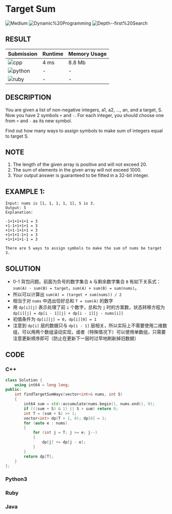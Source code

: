 # Target Sum

![Medium](https://img.shields.io/badge/-Medium-f0ad4e.svg) ![Dynamic%20Programming](https://img.shields.io/badge/-Dynamic%20Programming-007ec6.svg) ![Depth--first%20Search](https://img.shields.io/badge/-Depth--first%20Search-007ec6.svg)

## RESULT

| Submission                                                        | Runtime | Memory Usage |
| ----------------------------------------------------------------- | ------- | ------------ |
| ![cpp](https://img.shields.io/badge/leetcode494-cpp-f34b7d.svg)   | 4 ms    | 8.8 Mb       |
| ![python](https://img.shields.io/badge/leetcode494-py-3572A5.svg) | -       | -            |
| ![ruby](https://img.shields.io/badge/leetcode494-rb-701516.svg)   | -       | -            |

## DESCRIPTION

You are given a list of non-negative integers, a1, a2, ..., an, and a target, S. Now you have 2 symbols `+` and `-`. For each integer, you should choose one from `+` and `-` as its new symbol.

Find out how many ways to assign symbols to make sum of integers equal to target S.

## NOTE

1. The length of the given array is positive and will not exceed 20.
2. The sum of elements in the given array will not exceed 1000.
3. Your output answer is guaranteed to be fitted in a 32-bit integer.

## EXAMPLE 1:

```plain
Input: nums is [1, 1, 1, 1, 1], S is 3. 
Output: 5
Explanation: 

-1+1+1+1+1 = 3
+1-1+1+1+1 = 3
+1+1-1+1+1 = 3
+1+1+1-1+1 = 3
+1+1+1+1-1 = 3

There are 5 ways to assign symbols to make the sum of nums be target 3.
```

## SOLUTION

* 0-1 背包问题。前面为负号的数字集合 `A` 与剩余数字集合 `B` 有如下关系式： `sum(A) - sum(B) = target`，`sum(A) + sum(B) = sum(nums)`。
* 所以可以计算出 `sum(A) = (target + sum(nums)) / 2`
* 相当于对 `nums` 中选出恰好总和 `T = sum(A)` 的数字
* 用 `dp[i][j]` 表示处理了前 `i` 个数字，总和为 `j` 时的方案数，状态转移方程为 `dp[i][j] = dp[i - 1][j] + dp[i - 1][j - nums[i]]`
* 初值条件为 `dp[i][j] = 0`，`dp[i][0] = 1`
* 注意到 `dp[i]` 层的数据只与 `dp[i - 1]` 层相关，所以实际上不需要使用二维数组，可以用两个数组滚动实现，或者（特殊情况下）可以使用单数组，只需要注意更新顺序即可（防止在更新下一层时过早地刷新掉旧数据）

## CODE

### C++

```cpp
class Solution {
    using int64 = long long;
public:
    int findTargetSumWays(vector<int>& nums, int S)
    {
        int64 sum = std::accumulate(nums.begin(), nums.end(), 0);
        if (((sum + S) & 1) || S > sum) return 0;
        int T = (sum + S) >> 1;
        vector<int> dp(T + 1, 0); dp[0] = 1;
        for (auto e : nums)
        {
            for (int j = T; j >= e; j--)
            {
                dp[j] += dp[j - e];
            }
        }
        return dp[T];
    }
};
```

### Python3

### Ruby

### Java
